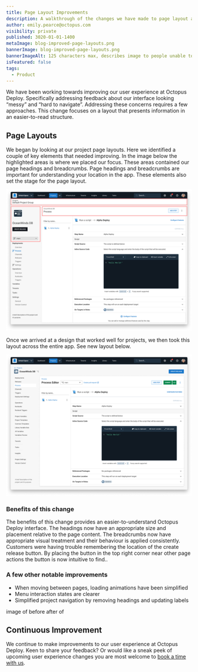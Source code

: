 ```yaml
---
title: Page Layout Improvements
description: A walkthrough of the changes we have made to page layout and other small UI improvements.
author: emily.pearce@octopus.com
visibility: private
published: 3020-01-01-1400
metaImage: blog-improved-page-layouts.png
bannerImage: blog-improved-page-layouts.png
bannerImageAlt: 125 characters max, describes image to people unable to see it.
isFeatured: false
tags: 
  - Product
---
```


We have been working towards improving our user experience at Octopus Deploy. Specifically addressing feedback about our interface looking “messy” and “hard to navigate”.  Addressing these concerns requires a few approaches. This change focuses on a layout that presents information in an easier-to-read structure.

## Page Layouts
We began by looking at our project page layouts. Here we identified a couple of key elements that needed improving. In the image below the highlighted areas is where we placed our focus. These areas contained our page headings and breadcrumbs. Page headings and breadcrumbs are important for understanding your location in the app. These elements also set the stage for the page layout.

![Screen shot of Octopus Deploy project layouts before](projectprocesseditold3.png)

Once we arrived at a design that worked well for projects, we then took this layout across the entire app. See new layout below.

![Screen shot of Octopus Deploy project layouts before](projectprocesseditnew.png)


### Benefits of this change
The benefits of this change provides an easier-to-understand Octopus Deploy interface. The headings now have an appropriate size and placement relative to the page content. The breadcrumbs now have appropriate visual treatment and their behaviour is applied consistently. Customers were having trouble remembering the location of the create release button. By placing the button in the top right corner near other page actions the button is now intuitive to find.. 


### A few other notable improvements
- When moving between pages, loading animations have been simplified
- Menu interaction states are clearer
- Simplified project navigation by removing headings and updating labels

image of before after of 

## Continuous Improvement
We continue to make improvements to our user experience at Octopus Deploy. Keen to share your feedback? Or would like a sneak peek of upcoming user experience changes you are most welcome to [book a time with us](https://calendly.com/emily-pearce-1/octopus-deploy-user-experience-research). 



